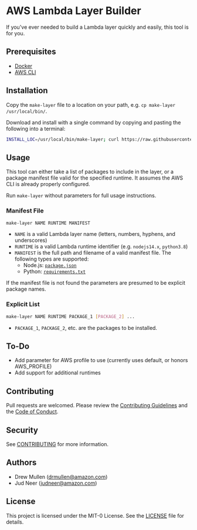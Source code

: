 # AWS Lambda Layer Builder


If you've ever needed to build a Lambda layer
quickly and easily, this tool is for you.


## Prerequisites

*  [Docker](https://www.docker.com/products/docker-desktop)
*  [AWS CLI](https://docs.aws.amazon.com/cli/latest/userguide/cli-chap-install.html)


## Installation

Copy the `make-layer` file to a location on your path, e.g. `cp make-layer /usr/local/bin/`.

Download and install with a single command by copying and pasting the following into a terminal:

```bash
INSTALL_LOC=/usr/local/bin/make-layer; curl https://raw.githubusercontent.com/aws-samples/aws-lambda-layer-builder/main/make-layer > $INSTALL_LOC; chmod +x $INSTALL_LOC
```


## Usage

This tool can either take a list of packages to include in the layer,
or a package manifest file valid for the specified runtime. It assumes
the AWS CLI is already properly configured.

Run `make-layer` without parameters for full usage instructions.

### Manifest File

```bash
make-layer NAME RUNTIME MANIFEST
```

*  `NAME` is a valid Lambda layer name (letters, numbers, hyphens, and underscores)
*  `RUNTIME` is a valid Lambda runtime identifier (e.g. `nodejs14.x`, `python3.8`)
*  `MANIFEST` is the full path and filename of a valid manifest file. The following
   types are supported:
   *  Node.js: [`package.json`](https://docs.npmjs.com/files/package.json/)
   *  Python: [`requirements.txt`](https://pip.pypa.io/en/stable/user_guide/#requirements-files)

If the manifest file is not found the parameters are presumed to be explicit package names.

### Explicit List

```bash
make-layer NAME RUNTIME PACKAGE_1 [PACKAGE_2] ...
```

*  `PACKAGE_1`, `PACKAGE_2`, etc. are the packages to be installed.

## To-Do

*  Add parameter for AWS profile to use (currently uses default, or honors AWS_PROFILE)
*  Add support for additional runtimes


## Contributing

Pull requests are welcomed. Please review the [Contributing Guidelines](CONTRIBUTING.md)
and the [Code of Conduct](CODE_OF_CONDUCT.md).


## Security

See [CONTRIBUTING](CONTRIBUTING.md#security-issue-notifications) for more information.


## Authors

*  Drew Mullen (drmullen@amazon.com)
*  Jud Neer (judneer@amazon.com)


## License

This project is licensed under the MIT-0 License. See the [LICENSE](LICENSE) file for details.
